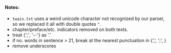 #### Notes:
- `twain.txt` uses a weird unicode character not recognized by our parser, so we replaced it all with double quotes `"`.
- chapter/preface/etc. indicators removed on both texts.
- treat {';', '--'} as '.'
- if no. words in sentence > 21, break at the nearest punctuation in {',', ';', }
- remove underscores